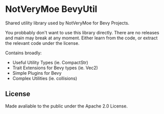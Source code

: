 # NotVeryMoe BevyUtil

Shared utility library used by NotVeryMoe for Bevy Projects.

You probbably don't want to use this library directly. There 
are no releases and main may break at any moment. Either learn
from the code, or extract the relevant code under the license.

Contains broadly:
- Useful Utility Types (ie. CompactStr)
- Trait Extensions for Bevy types (ie. Vec2)
- Simple Plugins for Bevy
- Complex Utilities (ie. collisions)

## License

Made avaliable to the public under the Apache 2.0 License.